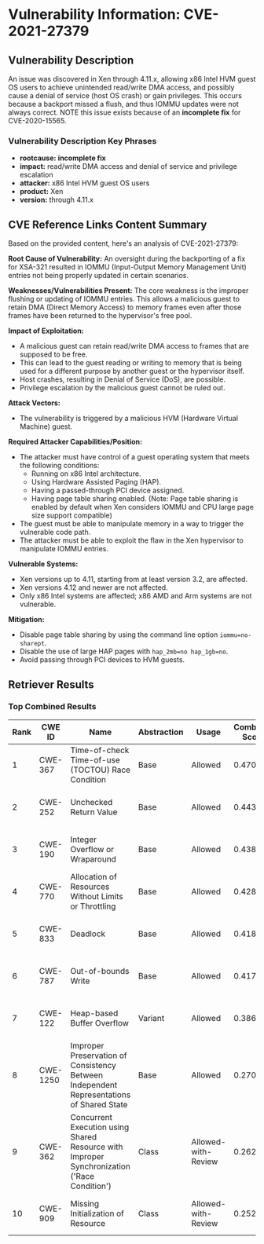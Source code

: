# Vulnerability Information: CVE-2021-27379

## Vulnerability Description
An issue was discovered in Xen through 4.11.x, allowing x86 Intel HVM guest OS users to achieve unintended read/write DMA access, and possibly cause a denial of service (host OS crash) or gain privileges. This occurs because a backport missed a flush, and thus IOMMU updates were not always correct. NOTE this issue exists because of an **incomplete fix** for CVE-2020-15565.

### Vulnerability Description Key Phrases
- **rootcause:** **incomplete fix**
- **impact:** read/write DMA access and denial of service and privilege escalation
- **attacker:** x86 Intel HVM guest OS users
- **product:** Xen
- **version:** through 4.11.x

## CVE Reference Links Content Summary
Based on the provided content, here's an analysis of CVE-2021-27379:

**Root Cause of Vulnerability:**
An oversight during the backporting of a fix for XSA-321 resulted in IOMMU (Input-Output Memory Management Unit) entries not being properly updated in certain scenarios.

**Weaknesses/Vulnerabilities Present:**
The core weakness is the improper flushing or updating of IOMMU entries. This allows a malicious guest to retain DMA (Direct Memory Access) to memory frames even after those frames have been returned to the hypervisor's free pool.

**Impact of Exploitation:**
- A malicious guest can retain read/write DMA access to frames that are supposed to be free.
- This can lead to the guest reading or writing to memory that is being used for a different purpose by another guest or the hypervisor itself.
- Host crashes, resulting in Denial of Service (DoS), are possible.
- Privilege escalation by the malicious guest cannot be ruled out.

**Attack Vectors:**
- The vulnerability is triggered by a malicious HVM (Hardware Virtual Machine) guest.

**Required Attacker Capabilities/Position:**
- The attacker must have control of a guest operating system that meets the following conditions:
    - Running on x86 Intel architecture.
    - Using Hardware Assisted Paging (HAP).
    - Having a passed-through PCI device assigned.
    - Having page table sharing enabled. (Note: Page table sharing is enabled by default when Xen considers IOMMU and CPU large page size support compatible)
-  The guest must be able to manipulate memory in a way to trigger the vulnerable code path.
- The attacker must be able to exploit the flaw in the Xen hypervisor to manipulate IOMMU entries.

**Vulnerable Systems:**
- Xen versions up to 4.11, starting from at least version 3.2, are affected.
- Xen versions 4.12 and newer are not affected.
- Only x86 Intel systems are affected; x86 AMD and Arm systems are not vulnerable.

**Mitigation:**
- Disable page table sharing by using the command line option `iommu=no-sharept`.
- Disable the use of large HAP pages with `hap_2mb=no hap_1gb=no`.
- Avoid passing through PCI devices to HVM guests.

## Retriever Results

### Top Combined Results

| Rank | CWE ID | Name | Abstraction | Usage | Combined Score | Retrievers | Individual Scores |
|------|--------|------|-------------|-------|---------------|------------|-------------------|
| 1 | CWE-367 | Time-of-check Time-of-use (TOCTOU) Race Condition | Base | Allowed | 0.4703 | sparse, graph | sparse: 0.271, graph: 0.882 |
| 2 | CWE-252 | Unchecked Return Value | Base | Allowed | 0.4437 | sparse, graph | sparse: 0.253, graph: 0.836 |
| 3 | CWE-190 | Integer Overflow or Wraparound | Base | Allowed | 0.4386 | dense, sparse | dense: 0.577, sparse: 0.262 |
| 4 | CWE-770 | Allocation of Resources Without Limits or Throttling | Base | Allowed | 0.4281 | dense, sparse | dense: 0.556, sparse: 0.262 |
| 5 | CWE-833 | Deadlock | Base | Allowed | 0.4189 | dense, sparse | dense: 0.545, sparse: 0.256 |
| 6 | CWE-787 | Out-of-bounds Write | Base | Allowed | 0.4179 | dense, sparse | dense: 0.545, sparse: 0.254 |
| 7 | CWE-122 | Heap-based Buffer Overflow | Variant | Allowed | 0.3861 | dense, sparse | dense: 0.546, sparse: 0.254 |
| 8 | CWE-1250 | Improper Preservation of Consistency Between Independent Representations of Shared State | Base | Allowed | 0.2708 | sparse | sparse: 0.473 |
| 9 | CWE-362 | Concurrent Execution using Shared Resource with Improper Synchronization ('Race Condition') | Class | Allowed-with-Review | 0.2625 | dense, sparse | dense: 0.581, sparse: 0.273 |
| 10 | CWE-909 | Missing Initialization of Resource | Class | Allowed-with-Review | 0.2528 | dense, sparse | dense: 0.564, sparse: 0.259 |

